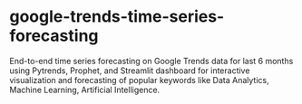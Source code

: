 # google-trends-time-series-forecasting
End-to-end time series forecasting on Google Trends data for last 6 months using Pytrends, Prophet, and Streamlit dashboard for interactive visualization and forecasting of popular keywords like Data Analytics, Machine Learning, Artificial Intelligence.
